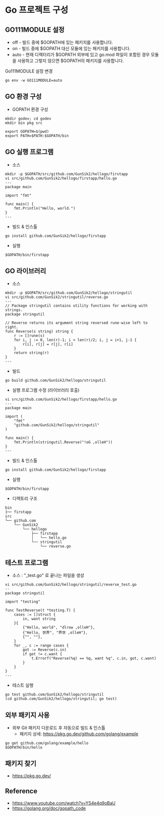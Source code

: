 # Go 프로젝트 구성

## GO111MODULE 설정
- off - 빌드 중에 $GOPATH에 있는 패키지를 사용합니다.
- on - 빌드 중에 $GOPATH 대신 모듈에 있는 패키지를 사용합니다.
- auto - 현재 디렉터리가 $GOPATH 외부에 있고 go.mod 파일이 포함된 경우 모듈을 사용하고 그렇지 않으면 $GOPATH의 패키지를 사용합니다.


Go111MODULE 설정 변경
```
go env -w GO111MODULE=auto  
```

## GO 환경 구성
- GOPATH 환경 구성
```
mkdir godev; cd godev
mkdir bin pkg src

export GOPATH=$(pwd)
export PATH=$PATH:$GOPATH/bin
```

## GO 실행 프로그램
- 소스
```
mkdir -p $GOPATH/src/github.com/GunSik2/hellogo/firstapp
vi src/github.com/GunSik2/hellogo/firstapp/hello.go
---
package main

import "fmt"

func main() {
	fmt.Println("Hello, world.")
}
---
```
- 빌드 & 인스톨
```
go install github.com/GunSik2/hellogo/firstapp
```
- 실행
```
$GOPATH/bin/firstapp
```

## GO 라이브러리
- 소스
```
mkdir -p $GOPATH/src/github.com/GunSik2/hellogo/stringutil
vi src/github.com/GunSik2/stringutil/reverse.go
---
// Package stringutil contains utility functions for working with strings.
package stringutil

// Reverse returns its argument string reversed rune-wise left to right.
func Reverse(s string) string {
	r := []rune(s)
	for i, j := 0, len(r)-1; i < len(r)/2; i, j = i+1, j-1 {
		r[i], r[j] = r[j], r[i]
	}
	return string(r)
}
---
```
- 빌드
```
go build github.com/GunSik2/hellogo/stringutil
```
- 실행 프로그램 수정 (라이브러리 호출)
```
vi src/github.com/GunSik2/hellogo/firstapp/hello.go
---
package main

import (
	"fmt"
	"github.com/GunSik2/hellogo/stringutil"
)

func main() {
	fmt.Println(stringutil.Reverse("!oG ,olleH"))
}
---
```
- 빌드 & 인스톨
```
go install github.com/GunSik2/hellogo/firstapp
```
- 실행
```
$GOPATH/bin/firstapp
```
- 디렉토리 구조
```
bin
├── firstapp
src
└── github.com
    └── GunSik2
        └── hellogo
            ├── firstapp
            │   └── hello.go
            └── stringutil
                └── reverse.go
```

## 테스트 프로그램
- 소스 : "_test.go" 로 끝나는 파일을 생성
```
vi src/github.com/GunSik2/hellogo/stringutil/reverse_test.go
--
package stringutil

import "testing"

func TestReverse(t *testing.T) {
	cases := []struct {
		in, want string
	}{
		{"Hello, world", "dlrow ,olleH"},
		{"Hello, 世界", "界世 ,olleH"},
		{"", ""},
	}
	for _, c := range cases {
		got := Reverse(c.in)
		if got != c.want {
			t.Errorf("Reverse(%q) == %q, want %q", c.in, got, c.want)
		}
	}
}
---
```
- 테스트 실행
```
go test github.com/GunSik2/hellogo/stringutil
(cd github.com/GunSik2/hellogo/stringutil; go test)
```
## 외부 패키지 사용
- 외부 Git 패키지 다운로드 후 자동으로 빌드 & 인스톨 
  - 패키지 상세: https://pkg.go.dev/github.com/golang/example
```
go get github.com/golang/example/hello
$GOPATH/bin/hello
```

## 패키지 찾기
- https://pkg.go.dev/

## Reference
- https://www.youtube.com/watch?v=YS4e4q9oBaU
- https://golang.org/doc/gopath_code
